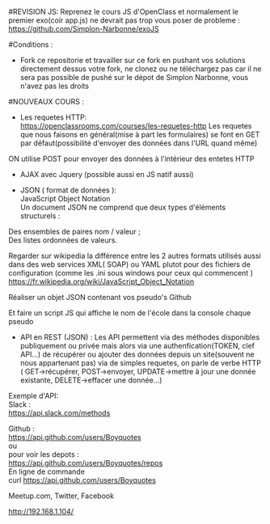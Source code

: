 #REVISION JS:
Reprenez le cours JS d'OpenClass et normalement le premier exo(coir app.js) ne devrait pas trop vous poser de probleme :
https://github.com/Simplon-Narbonne/exoJS  

#Conditions :
- Fork ce repositorie et travailler sur ce fork en pushant vos solutions directement dessus votre fork, ne clonez ou ne téléchargez pas car il ne sera pas possible de pushé sur le dépot de Simplon Narbonne, vous n'avez pas les droits  

#NOUVEAUX COURS :
- Les requetes HTTP:  
https://openclassrooms.com/courses/les-requetes-http
Les requetes que nous faisons en général(mise à part les formulaires) se font en GET par défaut(possibilité d'envoyer des données dans l'URL quand même)  

ON utilise POST pour envoyer des données à l'intérieur des entetes HTTP  

- AJAX avec Jquery (possible aussi en JS natif aussi)  

- JSON ( format de données ):  
JavaScript Object Notation  
Un document JSON ne comprend que deux types d'éléments structurels :  

Des ensembles de paires nom / valeur ;  
Des listes ordonnées de valeurs.  

Regarder sur wikipedia la différence entre les 2 autres formats utilisés aussi dans des web services XML( SOAP) ou YAML plutot pour des fichiers de configuration (comme les .ini sous windows pour ceux qui commencent )  
https://fr.wikipedia.org/wiki/JavaScript_Object_Notation

Réaliser un objet JSON contenant vos pseudo's Github  

Et faire un script JS qui affiche le nom de l'école dans la console chaque pseudo  

- API en REST (JSON) :
Les API permettent via des méthodes disponibles publiquement ou privée mais alors via une authenfication(TOKEN, clef API...) de récupérer ou ajouter des données depuis un site(souvent ne nous appartenant pas) via de simples requetes, on parle de verbe HTTP ( GET->récupérer, POST->envoyer, UPDATE->mettre à jour une donnée existante, DELETE->effacer une donnée...)  


Exemple d'API:  
Slack :  
https://api.slack.com/methods  

Github :  
https://api.github.com/users/Boyquotes  
ou  
pour voir les depots :  
https://api.github.com/users/Boyquotes/repos  
En ligne de commande  
curl https://api.github.com/users/Boyquotes  

Meetup.com, Twitter, Facebook  

http://192.168.1.104/
